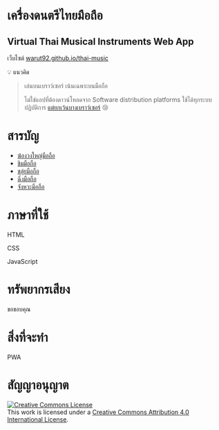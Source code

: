 # เครื่องดนตรีไทยมือถือ 
## Virtual Thai Musical Instruments Web App

เว็บไซต์ [warut92.github.io/thai-music](warut92.github.io/thai-music)

💡 แนวคิด
> เล่นบนเบราว์เซอร์ เน้นเฉพาะบนมือถือ
>
> ไม่ใช่แอปที่ต้องดาวน์โหลดจาก Software distribution platforms ใช้ได้ทุกระบบปฏิบัติการ [แต่ยกเว้นบางเบราว์เซอร์](https://developer.mozilla.org/en-US/docs/Web/HTML/Element/map#browser_compatibility) 😢

# สารบัญ

- [ฆ้องวงใหญ่มือถือ](./gong/index-mobile)
- [ขิมมือถือ](./khim/index)
- [ขลุ่ยมือถือ](./thai-flute/index)
- [ฉิ่งมือถือ]()
- [จังหวะมือถือ](./thai-rythm)


# ภาษาที่ใช้

HTML

CSS

JavaScript

# ทรัพยากรเสียง

ขอขอบคุณ

# สิ่งที่จะทำ

PWA

# สัญญาอนุญาต

<a rel="license" href="http://creativecommons.org/licenses/by/4.0/"><img alt="Creative Commons License" style="border-width:0" src="https://i.creativecommons.org/l/by/4.0/88x31.png" /></a><br />This work is licensed under a <a rel="license" href="http://creativecommons.org/licenses/by/4.0/">Creative Commons Attribution 4.0 International License</a>.




